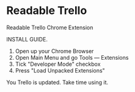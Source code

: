 Readable Trello
==============

Readable Trello Chrome Extension

INSTALL GUIDE.

1. Open up your Chrome Browser
2. Open Main Menu and go Tools — Extensions
3. Tick "Developer Mode" checkbox
4. Press "Load Unpacked Extensions"

You Trello is updated. Take time using it.
